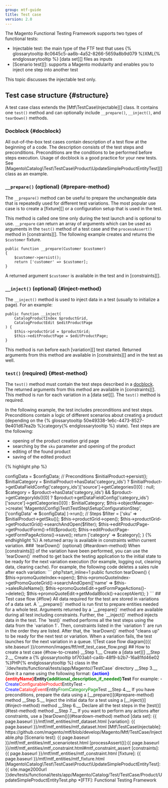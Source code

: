 ```yaml
---
group: mtf-guide
title: Test case
version: 2.0
---
```


The Magento Functional Testing Framework supports two types of functional tests:

- Injectable test: the main type of the FTF test that uses {% glossarytooltip 8c0645c5-aa6b-4a52-8266-5659a8b9d079 %}XML{% endglossarytooltip %} [data set][] files as inputs
- [Scenario test][]: supports a Magento modularity and enables you to inject one step into another test

This topic discusses the injectable test only. 

## Test case structure {#structure}

A test case class extends the [Mtf\TestCase\Injectable][] class. It contains one `test()` method and can optionally include `__prepare()`, `__inject()`, and `tearDown()` methods.

### Docblock {#docblock}

All out-of-the-box test cases contain description of a test flow at the beginning of a code. The description consists of the test steps and preconditions. Preconditions are the conditions to be performed before steps execution.
Usage of docblock is a good practice for your new tests. See [Magento\Catalog\Test\TestCase\Product\UpdateSimpleProductEntityTest][] class as an example.

### `__prepare()` (optional) {#prepare-method}

The `__prepare()` method can be useful to prepare the unchangeable data that is repeatedly used for different test variations. The most popular use case is to create a [fixture][] or a configuration setup that is used in the test.

This method is called one time only during the test launch and is optional to use. `__prepare` can return an array of arguments which can be used as arguments in the `test()` method of a test case and the `processAssert()` method in [constraints][]. The following example creates and returns the `$customer` fixture. 

``` php?start_inline=1
public function __prepare(Customer $customer)
{
    $customer->persist();
    return ['customer' => $customer];
}
```

A returned argument `$customer` is available in the test and in [constraints][].

### `__inject()` (optional) {#inject-method}

The `__inject()` method is used to inject data in a test (usually to initialize a page). For an example:

``` php?start_inline=1
public function __inject(
    CatalogProductIndex $productGrid,
    CatalogProductEdit $editProductPage
) {
    $this->productGrid = $productGrid;
    $this->editProductPage = $editProductPage;
}
```

 This method is run before each [variation][] test started. Returned arguments from this method are available in [constraints][] and in the test as well.

### `test()` (required) {#test-method}

The `test()` method must contain the test steps described in a [docblock](#docblock). The returned arguments from this method are available in [constraints][]. This method is run for each variation in a [data set][]. The `test()` method is required.

In the following example, the test includes preconditions and test steps. Preconditions contain a logic of different scenarios about creating a product (depending on the {% glossarytooltip 50e49338-1e6c-4473-8527-9e401d67ea2b %}category{% endglossarytooltip %} state). Test steps are the following:

- opening of the product creation grid page
- searching by the `sku` parameter and opening of the product
- editing of the found product
- saving of the edited product

{% highlight php %}

<?php
/**
 * Run update product simple entity test.
 *
 * @param CatalogProductSimple $initialProduct
 * @param CatalogProductSimple $product
 * @param string $configData
 * @return array
 */
public function test(CatalogProductSimple $initialProduct, CatalogProductSimple $product, $configData = '')
{
    $this->configData = $configData;
    // Preconditions
    $initialProduct->persist();
    $initialCategory = $initialProduct->hasData('category_ids')
        ? $initialProduct->getDataFieldConfig('category_ids')['source']->getCategories()[0]
        : null;
    $category = $product->hasData('category_ids') && $product->getCategoryIds()[0]
        ? $product->getDataFieldConfig('category_ids')['source']->getCategories()[0]
        : $initialCategory;
    $this->objectManager->create(
        'Magento\Config\Test\TestStep\SetupConfigurationStep',
        ['configData' => $configData]
    )->run();
    // Steps
    $filter = ['sku' => $initialProduct->getSku()];
    $this->productGrid->open();
    $this->productGrid->getProductGrid()->searchAndOpen($filter);
    $this->editProductPage->getProductForm()->fill($product);
    $this->editProductPage->getFormPageActions()->save();
    return ['category' => $category];
}

{% endhighlight %}

A returned array is available in constraints within current variation.

### `tearDown()` (optional) {#teardown-method}

When [constraints][] of the variation have been performed, you can use the `tearDown()` method to get back the testing application to the initial state to be ready for the next variation execution (for example, logging out, clearing data, clearing cache).

For example, the following code deletes a sales rule after each variation:

``` php?start_inline=1
public function tearDown()
{
    $this->promoQuoteIndex->open();
    $this->promoQuoteIndex->getPromoQuoteGrid()->searchAndOpen(['name' => $this->salesRuleName]);
    $this->promoQuoteEdit->getFormPageActions()->delete();
    $this->promoQuoteEdit->getModalBlock()->acceptAlert();
}
```

## Test case flow {#flow}

All data required for the test are stored in variations of a data set. A `__prepare()` method is run first to prepare entities needed for a whole test. Arguments returned by a `__prepare()` method are available during all test including constraints. Further, the `__inject()` method injects data in the test. The `test()` method performs all the test steps using the data from the `variation 1`. Then, constraints listed in the `variation 1` are run in the order they are listed. After that, the `tearDown()` method "cleans up" to be ready for the next test or variation. When a variation fails, the test launches for the next variation in a queue.

![Test case flow diagram]({{ site.baseurl }}/common/images/ftf/mtf_test_case_flow.png)

## How to create a test case {#how-to-create}

__Step 1.__ Create a [data set][]

__Step 2.__ Create a {% glossarytooltip bf703ab1-ca4b-48f9-b2b7-16a81fd46e02 %}PHP{% endglossarytooltip %} class in the `<magento2_root_dir>/dev/tests/functional/tests/app/Magento/<module>/TestCase` directory

__Step 3.__ Give it a name using the following format:

<b><span style="color:blue">{action}</span><span style="color:red">{entityName}</span>Entity<span style="color:green">{additional_description_if_needed}</span>Test</b>

For example:
   
- <span style="color:blue">Create</span><span style="color:red">ConfigurableProduct</span>EntityTest
- <span style="color:blue">Create</span><span style="color:red">CatalogEvent</span>Entity<span style="color:green">FromCategoryPage</span>Test

__Step 4.__ If you have preconditions, prepare the data using a [__prepare()](#prepare-method) method

__Step 5.__ Inject the initial data for a test using a [__inject()](#inject-method) method

__Step 6.__ Declare all the test steps in the [test()](#test-method) method
 
__Step 7.__ If you want to perform any actions after constraints, use a [tearDown()](#teardown-method) method


<!-- LINK DEFINITIONS -->

[data set]: {{ page.baseurl }}/mtf/mtf_entities/mtf_dataset.html
[variation]: {{ page.baseurl }}/mtf/mtf_entities/mtf_dataset.html
[Mtf\TestCase\Injectable]: https://github.com/magento/mtf/blob/develop/Magento/Mtf/TestCase/Injectable.php
[Scenario test]: {{ page.baseurl }}/mtf/mtf_entities/mtf_scenariotest.html
[processAssert()]:{{ page.baseurl }}/mtf/mtf_entities/mtf_constraint.html#mtf_constraint_assert
[constraints]: {{ page.baseurl }}/mtf/mtf_entities/mtf_constraint.html
[fixture]: {{ page.baseurl }}/mtf/mtf_entities/mtf_fixture.html
[Magento\Catalog\Test\TestCase\Product\UpdateSimpleProductEntityTest]: {{ site.mage2000url }}dev/tests/functional/tests/app/Magento/Catalog/Test/TestCase/Product/UpdateSimpleProductEntityTest.php

<!-- ABBREVIATIONS -->

*[FTF]: Functional Testing Framework
